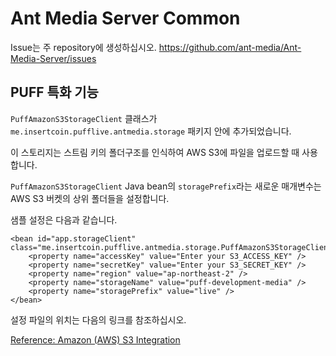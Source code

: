 Ant Media Server Common
==================

Issue는 주 repository에 생성하십시오. https://github.com/ant-media/Ant-Media-Server/issues

## PUFF 특화 기능

`PuffAmazonS3StorageClient` 클래스가 `me.insertcoin.pufflive.antmedia.storage` 패키지 안에 추가되었습니다.

이 스토리지는 스트림 키의 폴더구조를 인식하여 AWS S3에 파일을 업로드할 때 사용합니다.

`PuffAmazonS3StorageClient` Java bean의 `storagePrefix`라는 새로운 매개변수는 AWS S3 버켓의 상위 폴더들을 설정합니다.

샘플 설정은 다음과 같습니다.

```
<bean id="app.storageClient" class="me.insertcoin.pufflive.antmedia.storage.PuffAmazonS3StorageClient">
    <property name="accessKey" value="Enter your S3_ACCESS_KEY" />
    <property name="secretKey" value="Enter your S3_SECRET_KEY" />
    <property name="region" value="ap-northeast-2" />
    <property name="storageName" value="puff-development-media" />
    <property name="storagePrefix" value="live" />
</bean>
```

설정 파일의 위치는 다음의 링크를 참조하십시오.

[Reference: Amazon (AWS) S3 Integration](https://github.com/ant-media/Ant-Media-Server/wiki/Amazon-(AWS)-S3-Integration#enable-aws-s3-in-your-streaming-app)
